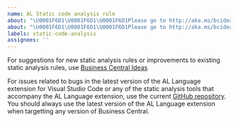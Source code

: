 ```yaml
---
name: AL Static code analysis rule
about: "\U0001F6D1\U0001F6D1\U0001F6D1Please go to http://aka.ms/bcideas\U0001F6D1\U0001F6D1\U0001F6D1"  
about: "\U0001F6D1\U0001F6D1\U0001F6D1Please go to http://aka.ms/bcideas\U0001F6D1\U0001F6D1\U0001F6D1"  
labels: static-code-analysis
assignees: ''
---
```


For suggestions for new static analysis rules or improvements to existing static analysis rules, use [Business Central Ideas](https://aka.ms/bcideas)

For issues related to bugs in the latest version of the AL Language extension for Visual Studio Code or any of the static analysis tools that accompany the AL Language extension, use the current [GitHub repository](https://github.com/microsoft/al). You should always use the latest version of the AL Language extension when targetting any version of Business Central.
